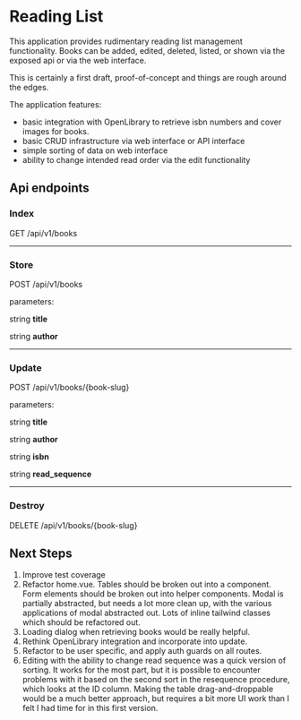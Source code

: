 # Reading List

This application provides rudimentary reading list management functionality. 
Books can be added, edited, deleted, listed, or shown via the exposed api or via the web interface.

This is certainly a first draft, proof-of-concept and things are rough around the edges. 

The application features:

 - basic integration with OpenLibrary to retrieve isbn numbers and cover images for books.
 - basic CRUD infrastructure via web interface or API interface
 - simple sorting of data on web interface
 - ability to change intended read order via the edit functionality

## Api endpoints 

### Index
GET /api/v1/books

<hr>

### Store

POST /api/v1/books

parameters: 

string **title**

string **author**

<hr>

### Update

POST /api/v1/books/{book-slug}

parameters:

string **title**

string **author**

string **isbn**

string **read_sequence**

<hr>

### Destroy

DELETE /api/v1/books/{book-slug}

## Next Steps
1. Improve test coverage
2. Refactor home.vue. 
   Tables should be broken out into a component. 
   Form elements should be broken out into helper components.
   Modal is partially abstracted, but needs a lot more clean up, with the various applications of modal abstracted out.
   Lots of inline tailwind classes which should be refactored out.
3. Loading dialog when retrieving books would be really helpful.
4. Rethink OpenLibrary integration and incorporate into update.
5. Refactor to be user specific, and apply auth guards on all routes.
6. Editing with the ability to change read sequence was a quick version of sorting. 
   It works for the most part, but it is possible to encounter problems with it based on the second sort in the resequence procedure, which looks at the ID column.
   Making the table drag-and-droppable would be a much better approach, but requires a bit more UI work than I felt I had time for in this first version.